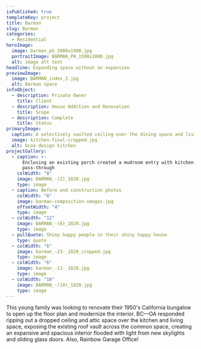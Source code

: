 ```yaml
---
isPublished: true
templateKey: project
title: Barman
slug: Barman
categories:
  - Residential
heroImage:
  image: barman_ph_3800x1900.jpg
  portraitImage: BARMAN_PH_1500x2000.jpg
  alt: image alt text
headline: Expanding space without an expansion
previewImage:
  image: BARMAN_index_2.jpg
  alt: Barman space
infoObject:
  - description: Private Owner
    title: Client
  - description: House Addition and Renovation
    title: Scope
  - description: Complete
    title: Status
primaryImage:
  caption: A selectively vaulted ceiling over the dining space and living room
  image: kitchen-final-cropped.jpg
  alt: bcoa design kitchen
projectGallery:
  - caption: >-
      Enclosing an existing porch created a mudroom entry with kitchen
      pass-through
    colWidth: "8"
    image: BARMAN_-(2)_1820.jpg
    type: image
  - caption: Before and construction photos
    colWidth: "8"
    image: barman-composition-images.jpg
    offsetWidth: "4"
    type: image
  - colWidth: "12"
    image: BARMAN_-(6)_1820.jpg
    type: image
  - pullQuote: Shiny happy people in their shiny happy house
    type: quote
  - colWidth: "6"
    image: barman_-23-_1820_cropped.jpg
    type: image
  - colWidth: "6"
    image: barman_-11-_1820.jpg
    type: image
  - colWidth: "10"
    image: BARMAN_-(10)_1820.jpg
    type: image
---
```


This young family was looking to renovate their 1950's California bungalow to open up the floor plan and modernize the interior. BC—OA responded ripping out a dropped ceiling and attic space over the kitchen and living space, exposing the existing roof vault across the common space, creating an expansive and spacious interior flooded with light from new skylights and sliding glass doors. Also, Rainbow Garage Office!
